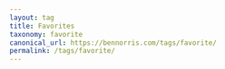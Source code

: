 ```yaml
---
layout: tag
title: Favorites
taxonomy: favorite
canonical_url: https://bennorris.com/tags/favorite/
permalink: /tags/favorite/
---
```

